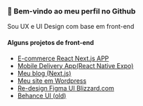 <h3>👋 Bem-vindo ao meu perfil no Github</h3>
<p>Sou UX e UI Design com base em front-end</p>

           
             
<div><h4>Alguns projetos de front-end</h4></div>
<ul>
<li><a target="_blank" href="https://ecommece-nextjs-app.vercel.app/">E-commerce React Next.js APP</a></li>
<li><a target="_blank" href="https://github.com/fabionascimento1/reactnative-mobile-delivery-app">Mobile Delivery App(React Native Expo)</a></li>
<li><a target="_blank" href="https://fabionascimento.dev.br/">Meu blog (Next.js)</a></li>
<li><a target="_blank" href="http://fabionascimento.netlify.com/">Meu site em Wordpress</a></li>
<li><a target="_blank" href="https://ui-portfolio-fabionascimento.netlify.app/blizzard/">Re-design Figma UI Blizzard.com</a></li>
<li><a target="_blank" href="https://www.behance.net/fabiodonascimento">Behance UI (old)</a></li> 
</ul>
